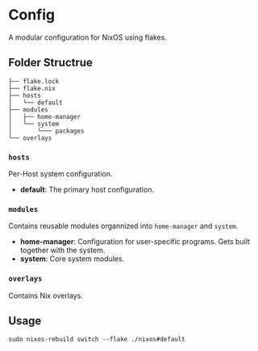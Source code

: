 # Config  
A modular configuration for NixOS using flakes.

## Folder Structrue 
```
├── flake.lock
├── flake.nix 
├── hosts 
│   └── default 
├── modules
│   ├── home-manager
│   └── system
│       └─── packages
└── overlays
```

### `hosts`
Per-Host system configuration.

- **default**: The primary host configuration.

### `modules`
Contains reusable modules organnized into `home-manager` and `system`.

- **home-manager**: Configuration for user-specific programs. Gets built together with the system. 
- **system**: Core system modules.

### `overlays`
Contains Nix overlays.

## Usage
```sudo nixos-rebuild switch --flake ./nixos#default```
